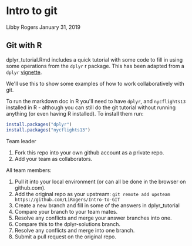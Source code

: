 Intro to git
================
Libby Rogers
January 31, 2019

Git with R
----------

dplyr\_tutorial.Rmd includes a quick tutorial with some code to fill in using some operations from the `dplyr` r package. This has been adapted from a `dplyr` [vignette](https://dplyr.tidyverse.org/articles/dplyr.html).

We'll use this to show some examples of how to work collaboratively with git.

To run the markdown doc in R you'll need to have `dplyr`, and `nycflights13` installed in R - although you can still do the git tutorial without running anything (or even having R installed). To install them run:

``` r
install.packages("dplyr")
install.packages("nycflights13")
```

Team leader

1.  Fork this repo into your own github account as a private repo.
2.  Add your team as collaborators.

All team members:

1.  Pull it into your local environment (or can all be done in the browser on github.com).
2.  Add the original repo as your upstream: `git remote add upsteam https://github.com/LiRogers/Intro-to-GIT`
3.  Create a new branch and fill in some of the answers in dplyr\_tutorial
4.  Compare your branch to your team mates.
5.  Resolve any conflicts and merge your answer branches into one.
6.  Compare this to the dplyr-solutions branch.
7.  Resolve any conflicts and merge into one branch.
8.  Submit a pull request on the original repo.
